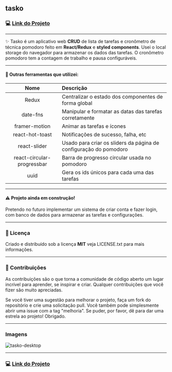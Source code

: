 ## tasko

### :computer: [Link do Projeto](https://tasko-nine.vercel.app/)

---

:sparkles: Tasko é um aplicativo web __CRUD__ de lista de tarefas e cronômetro de técnica pomodoro feito em __React/Redux__ e __styled components__. Usei o local storage do navegador para armazenar os dados das tarefas. O cronômetro pomodoro tem a contagem de trabalho e pausa configuráveis.

---
  
#### :wrench: Outras ferramentas que utilizei:

Nome | Descrição
:---: | :--- |
Redux | Centralizar o estado dos componentes de forma global 
date-fns | Manipular e formatar as datas das tarefas corretamente  
framer-motion | Animar as tarefas e ícones  
react-hot-toast | Notificações de sucesso, falha, etc  
react-slider | Usado para criar os sliders da página de configuração do pomodoro  
react-circular-progressbar | Barra de progresso circular usada no pomodoro  
uuid | Gera os ids únicos para cada uma das tarefas

---

#### :warning: Projeto ainda em construção!
Pretendo no futuro implementar um sistema de criar conta e fazer login, com banco de dados para armazenar as tarefas e configurações.

---

### :notebook: Licença

Criado e distribuído sob a licença __MIT__ veja LICENSE.txt para mais informações.
  
---

### :handshake: Contribuições

As contribuições são o que torna a comunidade de código aberto um lugar incrível para aprender, se inspirar e criar. Qualquer contribuições que você fizer são muito apreciadas.

Se você tiver uma sugestão para melhorar o projeto, faça um fork do repositório e crie uma solicitação pull. Você também pode simplesmente abrir uma issue com a tag "melhoria". Se puder, por favor, dê para dar uma estrela ao projeto! Obrigado.

---

###  Imagens

![tasko-desktop](https://user-images.githubusercontent.com/82607849/198061320-d8502ccf-1d37-420a-bc54-058adbba4b6b.jpg)

---

### :computer: [Link do Projeto](https://tasko-nine.vercel.app/)
